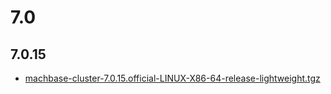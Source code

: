 # 7.0

## 7.0.15
* [machbase-cluster-7.0.15.official-LINUX-X86-64-release-lightweight.tgz](https://github.com/machbase/packages/releases/download/7.0.15/machbase-cluster-7.0.15.official-LINUX-X86-64-release-lightweight.tgz)